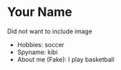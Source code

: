 # Your Name

Did not want to include image

- Hobbies: soccer
- Spyname: kibi
- About me (Fake): I play basketball
